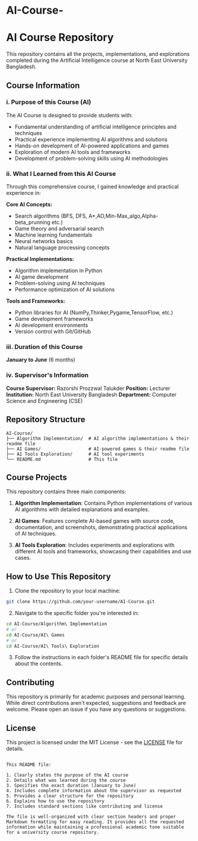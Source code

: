 # AI-Course-

# AI Course Repository

This repository contains all the projects, implementations, and explorations completed during the Artificial Intelligence course at North East University Bangladesh.

## Course Information

### i. Purpose of this Course (AI)
The AI Course is designed to provide students with:
- Fundamental understanding of artificial intelligence principles and techniques
- Practical experience implementing AI algorithms and solutions
- Hands-on development of AI-powered applications and games
- Exploration of modern AI tools and frameworks
- Development of problem-solving skills using AI methodologies

### ii. What I Learned from this AI Course
Through this comprehensive course, I gained knowledge and practical experience in:

**Core AI Concepts:**
- Search algorithms (BFS, DFS, A*,AO,Min-Max_algo,Alpha-beta_prunning etc.)
- Game theory and adversarial search
- Machine learning fundamentals
- Neural networks basics
- Natural language processing concepts

**Practical Implementations:**
- Algorithm implementation in Python
- AI game development
- Problem-solving using AI techniques
- Performance optimization of AI solutions

**Tools and Frameworks:**
- Python libraries for AI (NumPy,Thinker,Pygame,TensorFlow, etc.)
- Game development frameworks
- AI development environments
- Version control with Git/GitHub

### iii. Duration of this Course
**January to June** (6 months)

### iv. Supervisor's Information
**Course Supervisor:** Razorshi Prozzwal Talukder
**Position:** Lecturer
**Institution:** North East University Bangladesh
**Department:** Computer Science and Engineering (CSE)

## Repository Structure

```
AI-Course/
├── Algorithm Implementation/  # AI algorithm implementations & their readme file
├── AI Games/                  # AI-powered games & their readme file
├── AI Tools Exploration/      # AI tool experiments 
└── README.md                  # This file
```

## Course Projects

This repository contains three main components:

1. **Algorithm Implementation**: Contains Python implementations of various AI algorithms with detailed explanations and examples.

2. **AI Games**: Features complete AI-based games with source code, documentation, and screenshots, demonstrating practical applications of AI techniques.

3. **AI Tools Exploration**: Includes experiments and explorations with different AI tools and frameworks, showcasing their capabilities and use cases.

## How to Use This Repository

1. Clone the repository to your local machine:
```bash
git clone https://github.com/your-username/AI-Course.git
```

2. Navigate to the specific folder you're interested in:
```bash
cd AI-Course/Algorithm\ Implementation
# or
cd AI-Course/AI\ Games
# or
cd AI-Course/AI\ Tools\ Exploration
```

3. Follow the instructions in each folder's README file for specific details about the contents.

## Contributing

This repository is primarily for academic purposes and personal learning. While direct contributions aren't expected, suggestions and feedback are welcome. Please open an issue if you have any questions or suggestions.

## License

This project is licensed under the MIT License - see the [LICENSE](LICENSE) file for details.
```

This README file:

1. Clearly states the purpose of the AI course
2. Details what was learned during the course
3. Specifies the exact duration (January to June)
4. Includes complete information about the supervisor as requested
5. Provides a clear structure for the repository
6. Explains how to use the repository
7. Includes standard sections like contributing and license

The file is well-organized with clear section headers and proper Markdown formatting for easy reading. It provides all the requested information while maintaining a professional academic tone suitable for a university course repository.
